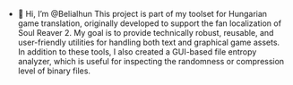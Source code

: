 - 👋 Hi, I’m @Belialhun
This project is part of my toolset for Hungarian game translation, originally developed to support the fan localization of Soul Reaver 2.
My goal is to provide technically robust, reusable, and user-friendly utilities for handling both text and graphical game assets.
In addition to these tools, I also created a GUI-based file entropy analyzer, which is useful for inspecting the randomness or compression level of binary files.
